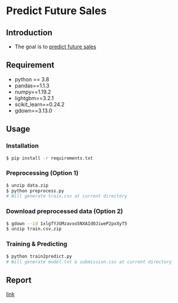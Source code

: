 # Predict Future Sales

## Introduction
* The goal is to [predict future sales](https://www.kaggle.com/c/competitive-data-science-predict-future-sales)

## Requirement
* python == 3.8
* pandas==1.1.3
* numpy==1.19.2
* lightgbm==3.2.1
* scikit_learn==0.24.2
* gdown==3.13.0

## Usage

### Installation
```bash
$ pip install -r requirements.txt
```

### Preprocessing (Option 1)
```bash
$ unzip data.zip
$ python preprocess.py
# Will generate train.csv at current directory
```

### Download preprocessed data (Option 2)
```bash
$ gdown --id 1xlgfYJGMzavxo5NXAId0JiweP2pxXyT5
$ unzip train.csv.zip
```

### Training & Predicting
```bash
$ python train2predict.py
# Will generate model.txt & submission.csv at current directory
```

## Report
[link](https://docs.google.com/document/d/1GtrJatMWT9Mp5T2jy6WzfHB_ZKDxhECcLYDB6Fhvl5A/edit?usp=sharing)
